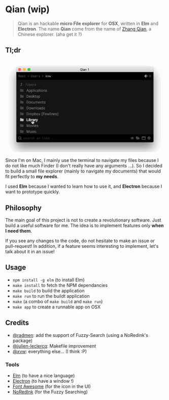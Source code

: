 # Qian (wip)

> Qian is an hackable **micro File explorer** for **OSX**, written in **Elm** and
> **Electron**. The name **Qian** come from the name of
> [Zhang Qian](https://en.wikipedia.org/wiki/Zhang_Qian), a Chinese
> explorer. (aha get it ?)


## Tl;dr

![Sample](branding/qian2.gif)



Since I'm on Mac, I mainly use the terminal to navigate my files because
I do not like much Finder (I don't really have any arguments ...).
So I decided to build a small file explorer (mainly to navigate my documents)
that would fit perfectly to **my needs**.

I used **Elm** because I wanted to learn how to use it, and **Electron**
because I want to prototype quickly.

## Philosophy

The main goal of this project is not to create a revolutionary software.
Just build a useful software for me. The idea is to implement features only
**when I need them**.

If you see any changes to the code, do not hesitate to make an issue or pull-request!
In addition, if a feature seems interesting to implement, let's talk about it in an issue!

## Usage

-  `npm install -g elm` (to install Elm)
-  `make install` to fetch the NPM dependancies
-  `make build` to build the application
-  `make run` to run the buildt application
-  `make` (a combo of `make build` and `make run`)
-  `make app` to create a runnable app on OSX


## Credits

-  [@radmen](https://github.com/radmen): add the support of Fuzzy-Search (using
   a NoRedink's package)
-  [@julien-leclercq](https://github.com/julien-leclercq): Makefile improvement
-  [@xvw](https://github.com/xvw): everything else... (I think :P)

### Tools
-  [Elm](http://elm-lang.org/) (to have a nice language)
-  [Electron](https://electron.atom.io/) (to have a window !)
-  [Font Awesome](http://fontawesome.io/) (for the icon in the UI)
-  [NoRedInk](http://package.elm-lang.org/packages/NoRedInk/elm-simple-fuzzy/latest)
   (for the Fuzzy Searching)
